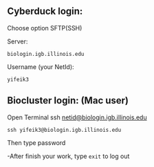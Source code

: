 ## Cyberduck login:

Choose option SFTP(SSH)

Server:

```
biologin.igb.illinois.edu
```

Username (your NetId):

```
yifeik3
```

## Biocluster login: (Mac user)

Open Terminal
ssh netid@biologin.igb.illinois.edu

```
ssh yifeik3@biologin.igb.illinois.edu
```

Then type password

-After finish your work, type `exit` to log out
